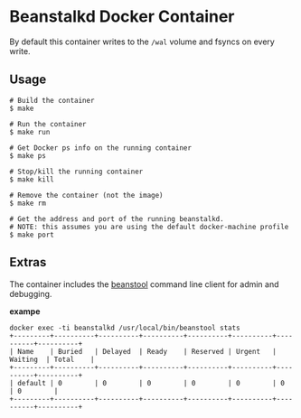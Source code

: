 # Beanstalkd Docker Container

By default this container writes to the `/wal` volume and fsyncs on every write.

## Usage

```
# Build the container
$ make

# Run the container
$ make run

# Get Docker ps info on the running container
$ make ps

# Stop/kill the running container
$ make kill

# Remove the container (not the image)
$ make rm

# Get the address and port of the running beanstalkd.
# NOTE: this assumes you are using the default docker-machine profile
$ make port

```

## Extras

The container includes the [beanstool](https://github.com/tyba/beanstool) command line client for admin and
debugging.

**exampe**
```
docker exec -ti beanstalkd /usr/local/bin/beanstool stats
+---------+----------+----------+----------+----------+----------+----------+----------+
| Name    | Buried   | Delayed  | Ready    | Reserved | Urgent   | Waiting  | Total    |
+---------+----------+----------+----------+----------+----------+----------+----------+
| default | 0        | 0        | 0        | 0        | 0        | 0        | 0        |
+---------+----------+----------+----------+----------+----------+----------+----------+
```
